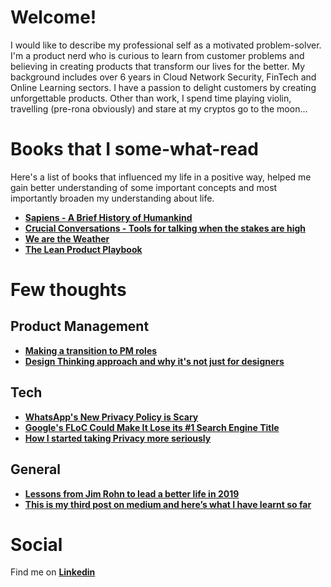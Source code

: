 # Welcome!

I would like to describe my professional self as a motivated problem-solver. I'm a product nerd who is curious to learn from customer problems and believing in creating products that transform our lives for the better. My background includes over 6 years in Cloud Network Security, FinTech and Online Learning sectors. I have a passion to delight customers by creating  unforgettable products. Other than work, I spend time playing violin, travelling (pre-rona obviously) and stare at my cryptos go to the moon...

# Books that I some-what-read

Here's a list of books that influenced my life in a positive way, helped me gain better understanding of some important concepts and most importantly broaden my understanding about life.

 - **[Sapiens - A Brief History of Humankind](https://read.amazon.com/kp/card?asin=B00ICN066A&preview=newtab&linkCode=kpe&ref_=cm_sw_r_kb_dp_JV75Fb1SKPJ5M&hideBuy=true&hideShare=true)**
 - **[Crucial Conversations - Tools for talking when the stakes are high](https://read.amazon.com/kp/card?asin=B005K0AYH4&preview=newtab&linkCode=kpe&ref_=cm_sw_r_kb_dp_x975Fb8H77W30&hideBuy=true&hideShare=true)**
 - **[We are the Weather](https://read.amazon.com/kp/card?asin=B07MYXDK94&preview=newtab&linkCode=kpe&ref_=cm_sw_r_kb_dp_kb85FbB89MZXK&hideBuy=true&hideShare=true)**
 - **[The Lean Product Playbook](https://read.amazon.com/kp/card?asin=B00SZ638C8&preview=newtab&linkCode=kpe&ref_=cm_sw_r_kb_dp_w.75Fb383YFPS&hideBuy=true&hideShare=true)**

# Few thoughts

## Product Management
- **[Making a transition to PM roles](engtopm.md)**
- **[Design Thinking approach and why it's not just for designers](designthink.md)**

## Tech 
- **[WhatsApp's New Privacy Policy is Scary](whatsapp.md)**
- **[Google's FLoC Could Make It Lose its #1 Search Engine Title](floc.md)**
- **[How I started taking Privacy more seriously](privacy.md)**

## General
- **[Lessons from Jim Rohn to lead a better life in 2019](https://medium.com/@Srivats1212/lessons-from-jim-rohn-to-lead-a-better-life-in-2019-4503ab7fbd3e)**
- **[This is my third post on medium and here’s what I have learnt so far](https://medium.com/@Srivats1212/this-is-my-third-post-on-medium-and-heres-what-i-have-learnt-so-far-253fbddd5a)**

# Social

Find me on **[Linkedin](https://www.linkedin.com/in/srivatsbharadwaj/)**

